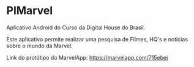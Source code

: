# PIMarvel
Aplicativo Android do Curso da Digital House do Brasil.

Este aplicativo permite realizar uma pesquisa de Filmes, HQ's e noticias sobre o mundo da Marvel.

Link do protótipo do MarvelApp: https://marvelapp.com/715ebej
